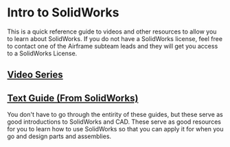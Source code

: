 # Intro to SolidWorks

This is a quick reference guide to videos and other resources to allow you to learn about SolidWorks. If you do not have a SolidWorks license, feel free to contact one of the Airframe subteam leads and they will get you access to a SolidWorks License. 

## [Video Series](https://www.youtube.com/watch?v=2sSgkW0MhBw&list=PLROUP1bV8REQmZgDTTJ0JCanXS8uySo-4)

## [Text Guide (From SolidWorks)](https://my.solidworks.com/solidworks/guide/SOLIDWORKS_Introduction_EN.pdf)

You don't have to go through the entirity of these guides, but these serve as good introductions to SolidWorks and CAD. These serve as good resources for you to learn how to use SolidWorks so that you can apply it for when you go and design parts and assemblies. 

